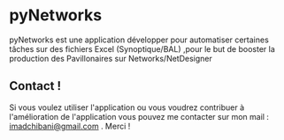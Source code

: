 # pyNetworks
pyNetworks est une application développer pour automatiser certaines tâches sur des fichiers Excel (Synoptique/BAL) ,pour le but de booster la production des Pavillonaires sur Networks/NetDesigner
## Contact !
  Si vous voulez utiliser l'application ou vous voudrez contribuer à l'amélioration de l'application vous pouvez me contacter sur mon mail : imadchibani@gmail.com . Merci !
